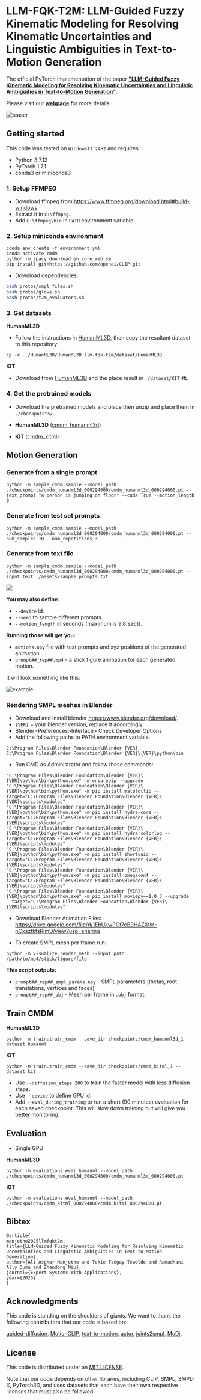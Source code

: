 # LLM-FQK-T2M: LLM-Guided Fuzzy Kinematic Modeling for Resolving Kinematic Uncertainties and Linguistic Ambiguities in Text-to-Motion Generation


The official PyTorch implementation of the paper [**"LLM-Guided Fuzzy Kinematic Modeling for Resolving Kinematic Uncertainties and Linguistic Ambiguities in Text-to-Motion Generation"**](https://alimanjotho.github.io/llm-fqk-t2m/).

Please visit our [**webpage**](https://alimanjotho.github.io/llm-fqk-t2m/) for more details.

![teaser](assets/graphical_abstract.png)



## Getting started

This code was tested on `Windows11 24H2` and requires:

* Python 3.7.13
* PyTorch 1.7.1
* conda3 or miniconda3

### 1. Setup FFMPEG
* Download ffmpeg from https://www.ffmpeg.org/download.html#build-windows
* Extract it in `C:\ffmpeg`.
* Add `C:\ffmpeg\bin` in `PATH` environment variable.


### 2. Setup miniconda environment
```shell
conda env create -f environment.yml
conda activate cmdm
python -m spacy download en_core_web_sm
pip install git+https://github.com/openai/CLIP.git
```

* Download dependencies:

```bash
bash protos/smpl_files.sh
bash protos/glove.sh
bash protos/t2m_evaluators.sh
```



### 3. Get datasets

**HumanML3D**
* Follow the instructions in [HumanML3D](https://github.com/EricGuo5513/HumanML3D.git), then copy the resultant dataset to this repository:

```shell
cp -r ../HumanML3D/HumanML3D llm-fqk-t2m/dataset/HumanML3D
```

**KIT**
* Download from [HumanML3D](https://github.com/EricGuo5513/HumanML3D.git) and the place result in `./dataset/KIT-ML`



### 4. Get the pretrained models

* Download the pretrained models and place then unzip and place them in `./checkpoints/`. 

* **HumanML3D** ([cmdm_humanml3d](https://drive.google.com/file/d/1JrVp4zO-gOYJAadhF1i_JemJje7Wzuw6/view?usp=sharing))
* **KIT** ([cmdm_kitml](https://drive.google.com/file/d/1SHCRcE0es31vkJMLGf9dyLe7YsWj7pNL/view?usp=sharing))




## Motion Generation

### Generate from a single prompt

```shell
python -m sample_cmdm.sample --model_path ./checkpoints/cmdm_humanml3d_000294000/cmdm_humanml3d_000294000.pt --text_prompt "a person is jumping on floor" --cuda True --motion_length 9
```

### Generate from test set prompts

```shell
python -m sample_cmdm.sample --model_path ./checkpoints/cmdm_humanml3d_000294000/cmdm_humanml3d_000294000.pt --num_samples 10 --num_repetitions 3
```

### Generate from text file

```shell
python -m sample_cmdm.sample --model_path ./checkpoints/cmdm_humanml3d_000294000/cmdm_humanml3d_000294000.pt --input_text ./assets/sample_prompts.txt
```

[![](https://github.com/AliManjotho/llmfqk-t2m/raw/refs/heads/main/assets/thumb_1.jpg)](https://github.com/AliManjotho/llmfqk-t2m/raw/refs/heads/main/assets/video_1.mp4)



**You may also define:**
* `--device` id.
* `--seed` to sample different prompts.
* `--motion_length` in seconds (maximum is 9.8[sec]).

**Running those will get you:**

* `motions.npy` file with text prompts and xyz positions of the generated animation
* `prompt##_rep##.mp4` - a stick figure animation for each generated motion.

It will look something like this:

![example](assets/example_stick_fig.gif)



### Rendering SMPL meshes  in Blender

* Download and install blender https://www.blender.org/download/.
* `{VER}` = your blender version, replace it accordingly.
* Blender>Preferences>Interface> Check Developer Options
* Add the following paths to PATH environment variable.
```shell
C:\Program Files\Blender Foundation\Blender {VER}
C:\Program Files\Blender Foundation\Blender {VER}\{VER}\python\bin
```
* Run CMD as Administrator and follow these commands:
```shell
"C:\Program Files\Blender Foundation\Blender {VER}\{VER}\python\bin\python.exe" -m ensurepip --upgrade
"C:\Program Files\Blender Foundation\Blender {VER}\{VER}\python\bin\python.exe" -m pip install matplotlib --target="C:\Program Files\Blender Foundation\Blender {VER}\{VER}\scripts\modules"
"C:\Program Files\Blender Foundation\Blender {VER}\{VER}\python\bin\python.exe" -m pip install hydra-core --target="C:\Program Files\Blender Foundation\Blender {VER}\{VER}\scripts\modules"
"C:\Program Files\Blender Foundation\Blender {VER}\{VER}\python\bin\python.exe" -m pip install hydra_colorlog --target="C:\Program Files\Blender Foundation\Blender {VER}\{VER}\scripts\modules"
"C:\Program Files\Blender Foundation\Blender {VER}\{VER}\python\bin\python.exe" -m pip install shortuuid --target="C:\Program Files\Blender Foundation\Blender {VER}\{VER}\scripts\modules"
"C:\Program Files\Blender Foundation\Blender {VER}\{VER}\python\bin\python.exe" -m pip install omegaconf --target="C:\Program Files\Blender Foundation\Blender {VER}\{VER}\scripts\modules"
"C:\Program Files\Blender Foundation\Blender {VER}\{VER}\python\bin\python.exe" -m pip install moviepy==1.0.3 --upgrade  --target="C:\Program Files\Blender Foundation\Blender {VER}\{VER}\scripts\modules"
```

* Download Blender Animation Files:
https://drive.google.com/file/d/1EbUkwPCt7eB9HAZXtM-nCxsztkfsRImD/view?usp=sharing

* To create SMPL mesh per frame run:

```shell
python -m visualize.render_mesh --input_path /path/to/mp4/stick/figure/file
```

**This script outputs:**
* `prompt##_rep##_smpl_params.npy` - SMPL parameters (thetas, root translations, vertices and faces)
* `prompt##_rep##_obj` - Mesh per frame in `.obj` format.






## Train CMDM

**HumanML3D**
```shell
python -m train.train_cmdm --save_dir checkpoints/cmdm_humanml3d_1 --dataset humanml
```

**KIT**
```shell
python -m train.train_cmdm --save_dir checkpoints/cmdm_kitml_1 --dataset kit
```



* Use `--diffusion_steps 200` to train the faster model with less diffusion steps.
* Use `--device` to define GPU id.
* Add `--eval_during_training` to run a short (90 minutes) evaluation for each saved checkpoint. 
  This will slow down training but will give you better monitoring.

## Evaluation

* Single GPU

**HumanML3D**
```shell
python -m evaluations.eval_humanml --model_path ./checkpoints/cmdm_humanml3d_000294000/cmdm_humanml3d_000294000.pt
```

**KIT**
```shell
python -m evaluations.eval_humanml --model_path ./checkpoints/cmdm_kitml_000294000/cmdm_kitml_000294000.pt
```




## Bibtex
```
@article{
manjotho2025llmfqkt2m,
title={LLM-Guided Fuzzy Kinematic Modeling for Resolving Kinematic Uncertainties and Linguistic Ambiguities in Text-to-Motion Generation},
author={Ali Asghar Manjotho and Tekie Tsegay Tewolde and Ramadhani Ally Duma and Zhendong Niu},
journal={Expert Systems With Applications},
year={2025}
}
```


## Acknowledgments

This code is standing on the shoulders of giants. We want to thank the following contributors
that our code is based on:

[guided-diffusion](https://github.com/openai/guided-diffusion), [MotionCLIP](https://github.com/GuyTevet/MotionCLIP), [text-to-motion](https://github.com/EricGuo5513/text-to-motion), [actor](https://github.com/Mathux/ACTOR), [joints2smpl](https://github.com/wangsen1312/joints2smpl), [MoDi](https://github.com/sigal-raab/MoDi).

## License
This code is distributed under an [MIT LICENSE](LICENSE).

Note that our code depends on other libraries, including CLIP, SMPL, SMPL-X, PyTorch3D, and uses datasets that each have their own respective licenses that must also be followed.
